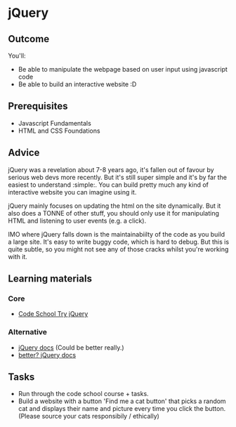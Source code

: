 # jQuery

## Outcome

You'll:

* Be able to manipulate the webpage based on user input using javascript code
* Be able to build an interactive website :D

## Prerequisites

* Javascript Fundamentals
* HTML and CSS Foundations

## Advice

jQuery was a revelation about 7-8 years ago, it's fallen out of favour by serious web devs more recently. But it's still super simple and it's by far the easiest to understand :simple:. You can build pretty much any kind of interactive website you can imagine using it.

jQuery mainly focuses on updating the html on the site dynamically. But it also does a TONNE of other stuff, you should only use it for manipulating HTML and listening to user events (e.g. a click).

IMO where jQuery falls down is the maintainabiilty of the code as you build a large site. It's easy to write buggy code, which is hard to debug. But this is quite subtle, so you might not see any of those cracks whilst you're working with it.

## Learning materials

### Core

* [Code School Try jQuery](https://www.codeschool.com/courses/try-jquery)

### Alternative

* [jQuery docs](https://api.jquery.com/) (Could be better really.)
* [better? jQuery docs](http://jqapi.com/)

## Tasks

* Run through the code school course + tasks.
* Build a website with a button 'Find me a cat button' that picks a random cat and displays their name and picture every time you click the button. (Please source your cats responsibily / ethically)

